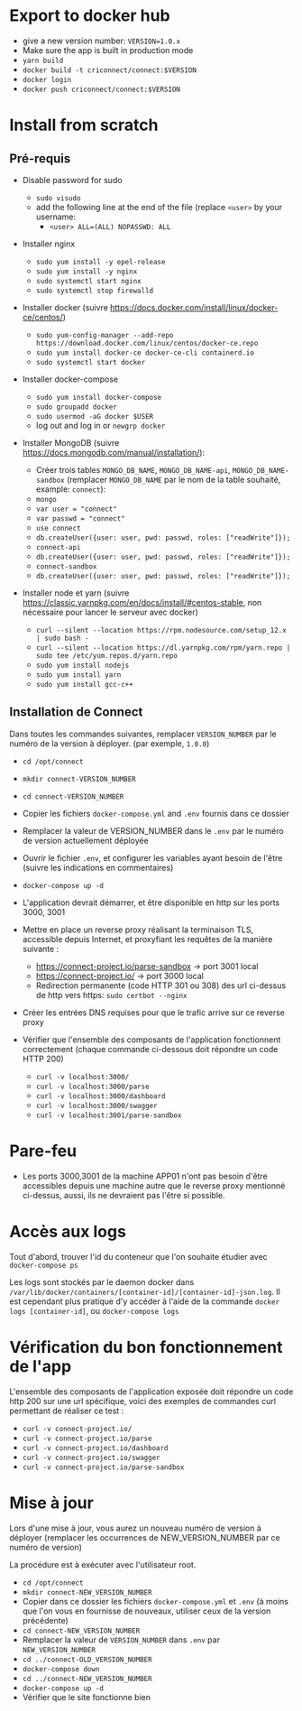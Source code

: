 # Export to docker hub

- give a new version number: `VERSION=1.0.x`
- Make sure the app is built in production mode
- `yarn build`
- `docker build -t criconnect/connect:$VERSION`
- `docker login`
- `docker push criconnect/connect:$VERSION`

# Install from scratch

## Pré-requis

- Disable password for sudo

  - `sudo visudo`
  - add the following line at the end of the file (replace `<user>` by your username:
    - `<user> ALL=(ALL) NOPASSWD: ALL`

- Installer nginx

  - `sudo yum install -y epel-release`
  - `sudo yum install -y nginx`
  - `sudo systemctl start nginx`
  - `sudo systemctl stop firewalld`

- Installer docker (suivre https://docs.docker.com/install/linux/docker-ce/centos/)

  - `sudo yum-config-manager --add-repo https://download.docker.com/linux/centos/docker-ce.repo`
  - `sudo yum install docker-ce docker-ce-cli containerd.io`
  - `sudo systemctl start docker`

- Installer docker-compose

  - `sudo yum install docker-compose`
  - `sudo groupadd docker`
  - `sudo usermod -aG docker $USER`
  - log out and log in or `newgrp docker`

- Installer MongoDB (suivre https://docs.mongodb.com/manual/installation/):

  - Créer trois tables `MONGO_DB_NAME`, `MONGO_DB_NAME-api`, `MONGO_DB_NAME-sandbox` (remplacer `MONGO_DB_NAME` par le nom de la table souhaité, example: `connect`):
  - `mongo`
  - `var user = "connect"`
  - `var passwd = "connect"`
  - `use connect`
  - `db.createUser({user: user, pwd: passwd, roles: ["readWrite"]});`
  - `connect-api`
  - `db.createUser({user: user, pwd: passwd, roles: ["readWrite"]});`
  - `connect-sandbox`
  - `db.createUser({user: user, pwd: passwd, roles: ["readWrite"]});`

- Installer node et yarn (suivre https://classic.yarnpkg.com/en/docs/install/#centos-stable, non nécessaire pour lancer le serveur avec docker)
  - `curl --silent --location https://rpm.nodesource.com/setup_12.x | sudo bash -`
  - `curl --silent --location https://dl.yarnpkg.com/rpm/yarn.repo | sudo tee /etc/yum.repos.d/yarn.repo`
  - `sudo yum install nodejs`
  - `sudo yum install yarn`
  - `sudo yum install gcc-c++`

## Installation de Connect

Dans toutes les commandes suivantes, remplacer `VERSION_NUMBER` par le numéro de la version à déployer. (par exemple, `1.0.0`)

- `cd /opt/connect`
- `mkdir connect-VERSION_NUMBER`
- `cd connect-VERSION_NUMBER`
- Copier les fichiers `docker-compose.yml` and `.env` fournis dans ce dossier
- Remplacer la valeur de VERSION_NUMBER dans le `.env` par le numéro de version actuellement déployée
- Ouvrir le fichier `.env`, et configurer les variables ayant besoin de l'être (suivre les indications en commentaires)
- `docker-compose up -d`
- L'application devrait démarrer, et être disponible en http sur les ports 3000, 3001

- Mettre en place un reverse proxy réalisant la terminaison TLS, accessible depuis Internet, et proxyfiant les requêtes de la manière suivante :
  - https://connect-project.io/parse-sandbox -> port 3001 local
  - https://connect-project.io/ -> port 3000 local
  - Redirection permanente (code HTTP 301 ou 308) des url ci-dessus de http vers https: `sudo certbot --nginx`
- Créer les entrées DNS requises pour que le trafic arrive sur ce reverse proxy
- Vérifier que l'ensemble des composants de l'application fonctionnent correctement (chaque commande ci-dessous doit répondre un code HTTP 200)
  - `curl -v localhost:3000/`
  - `curl -v localhost:3000/parse`
  - `curl -v localhost:3000/dashboard`
  - `curl -v localhost:3000/swagger`
  - `curl -v localhost:3001/parse-sandbox`

# Pare-feu

- Les ports 3000,3001 de la machine APP01 n'ont pas besoin d'être accessibles depuis une machine autre que le reverse proxy mentionné ci-dessus, aussi, ils ne devraient pas l'être si possible.

# Accès aux logs

Tout d'abord, trouver l'id du conteneur que l'on souhaite étudier avec `docker-compose ps`

Les logs sont stockés par le daemon docker dans `/var/lib/docker/containers/[container-id]/[container-id]-json.log`.
Il est cependant plus pratique d'y accéder à l'aide de la commande `docker logs [container-id]`, ou `docker-compose logs`

# Vérification du bon fonctionnement de l'app

L'ensemble des composants de l'application exposée doit répondre un code http 200 sur une url spécifique, voici des exemples de commandes curl permettant de réaliser ce test :

- `curl -v connect-project.io/`
- `curl -v connect-project.io/parse`
- `curl -v connect-project.io/dashboard`
- `curl -v connect-project.io/swagger`
- `curl -v connect-project.io/parse-sandbox`

# Mise à jour

Lors d'une mise à jour, vous aurez un nouveau numéro de version à déployer (remplacer les occurrences de NEW_VERSION_NUMBER par ce numéro de version)

La procédure est à exécuter avec l'utilisateur root.

- `cd /opt/connect`
- `mkdir connect-NEW_VERSION_NUMBER`
- Copier dans ce dossier les fichiers `docker-compose.yml` et `.env` (à moins que l'on vous en fournisse de nouveaux, utiliser ceux de la version précédente)
- `cd connect-NEW_VERSION_NUMBER`
- Remplacer la valeur de `VERSION_NUMBER` dans `.env` par `NEW_VERSION_NUMBER`
- `cd ../connect-OLD_VERSION_NUMBER`
- `docker-compose down`
- `cd ../connect-NEW_VERSION_NUMBER`
- `docker-compose up -d`
- Vérifier que le site fonctionne bien
